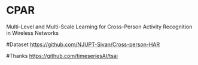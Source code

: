 # CPAR
Multi-Level and Multi-Scale Learning for Cross-Person Activity Recognition in Wireless Networks

#Dataset
https://github.com/NJUPT-Sivan/Cross-person-HAR

#Thanks
https://github.com/timeseriesAI/tsai

